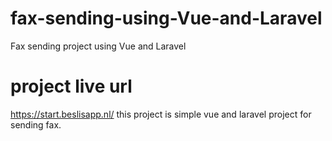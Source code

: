 # fax-sending-using-Vue-and-Laravel
Fax sending project using Vue and Laravel

# project live url
https://start.beslisapp.nl/
this project is simple vue and laravel project for sending fax.
